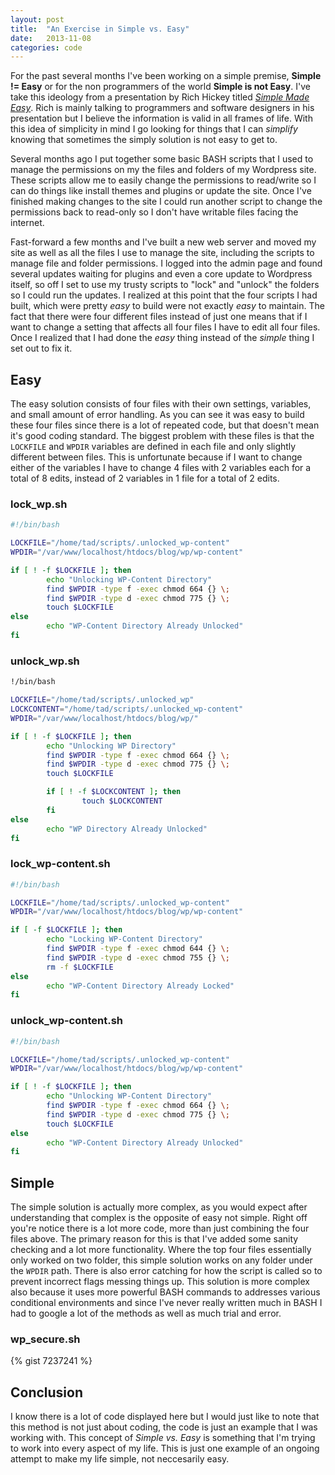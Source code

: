 ```yaml
---
layout: post
title:  "An Exercise in Simple vs. Easy"
date:   2013-11-08
categories: code
---
```


For the past several months I've been working on a simple premise, **Simple != Easy** or for the non programmers of the world **Simple is not Easy**. I've take this ideology from a presentation by Rich Hickey titled [_Simple Made Easy_](http://www.infoq.com/presentations/Simple-Made-Easy). Rich is mainly talking to programmers and software designers in his presentation but I believe the information is valid in all frames of life. With this idea of simplicity in mind I go looking for things that I can *simplify* knowing that sometimes the simply solution is not easy to get to.  

Several months ago I put together some basic BASH scripts that I used to manage the permissions on my the files and folders of my Wordpress site. These scripts allow me to easily change the permissions to read/write so I can do things like install themes and plugins or update the site. Once I've finished making changes to the site I could run another script to change the permissions back to read-only so I don't have writable files facing the internet.

Fast-forward a few months and I've built a new web server and moved my site as well as all the files I use to manage the site, including the scripts to manage file and folder permissions. I logged into the admin page and found several updates waiting for plugins and even a core update to Wordpress itself, so off I set to use my trusty scripts to "lock" and "unlock" the folders so I could run the updates. I realized at this point that the four scripts I had built, which were pretty *easy* to build were not exactly *easy* to maintain. The fact that there were four different files instead of just one means that if I want to change a setting that affects all four files I have to edit all four files. Once I realized that I had done the *easy* thing instead of the *simple* thing I set out to fix it. 

## Easy ##
The easy solution consists of four files with their own settings, variables, and small amount of error handling. As you can see it was easy to build these four files since there is a lot of repeated code, but that doesn't mean it's good coding standard. The biggest problem with these files is that the `LOCKFILE` and `WPDIR` variables are defined in each file and only slightly different between files. This is unfortunate because if I want to change either of the variables I have to change 4 files with 2 variables each for a total of 8 edits, instead of 2 variables in 1 file for a total of 2 edits. 

### lock_wp.sh ###
```bash
#!/bin/bash

LOCKFILE="/home/tad/scripts/.unlocked_wp-content"
WPDIR="/var/www/localhost/htdocs/blog/wp/wp-content"

if [ ! -f $LOCKFILE ]; then
        echo "Unlocking WP-Content Directory"
        find $WPDIR -type f -exec chmod 664 {} \;
        find $WPDIR -type d -exec chmod 775 {} \;
        touch $LOCKFILE
else
        echo "WP-Content Directory Already Unlocked"
fi
```

### unlock_wp.sh ###
```bash
!/bin/bash

LOCKFILE="/home/tad/scripts/.unlocked_wp"
LOCKCONTENT="/home/tad/scripts/.unlocked_wp-content"
WPDIR="/var/www/localhost/htdocs/blog/wp/"

if [ ! -f $LOCKFILE ]; then
        echo "Unlocking WP Directory"
        find $WPDIR -type f -exec chmod 664 {} \;
        find $WPDIR -type d -exec chmod 775 {} \;
        touch $LOCKFILE

        if [ ! -f $LOCKCONTENT ]; then
                touch $LOCKCONTENT
        fi
else
        echo "WP Directory Already Unlocked"
fi

```

### lock_wp-content.sh ###
```bash
#!/bin/bash

LOCKFILE="/home/tad/scripts/.unlocked_wp-content"
WPDIR="/var/www/localhost/htdocs/blog/wp/wp-content"

if [ -f $LOCKFILE ]; then
        echo "Locking WP-Content Directory"
        find $WPDIR -type f -exec chmod 644 {} \;
        find $WPDIR -type d -exec chmod 755 {} \;
        rm -f $LOCKFILE
else
        echo "WP-Content Directory Already Locked"
fi
```

### unlock_wp-content.sh ###
```bash
#!/bin/bash

LOCKFILE="/home/tad/scripts/.unlocked_wp-content"
WPDIR="/var/www/localhost/htdocs/blog/wp/wp-content"

if [ ! -f $LOCKFILE ]; then
        echo "Unlocking WP-Content Directory"
        find $WPDIR -type f -exec chmod 664 {} \;
        find $WPDIR -type d -exec chmod 775 {} \;
        touch $LOCKFILE
else
        echo "WP-Content Directory Already Unlocked"
fi
```

## Simple ##
The simple solution is actually more complex, as you would expect after understanding that complex is the opposite of easy not simple. Right off you're notice there is a lot more code, more than just combining the four files above. The primary reason for this is that I've added some sanity checking and a lot more functionality. Where the top four files essentially only worked on two folder, this simple solution works on any folder under the `WPDIR` path. There is also error catching for how the script is called so to prevent incorrect flags messing things up. This solution is more complex also because it uses more powerful BASH commands to addresses various conditional environments and since I've never really written much in BASH I had to google a lot of the methods as well as much trial and error.

### wp_secure.sh ###
{% gist 7237241 %}

## Conclusion ##
I know there is a lot of code displayed here but I would just like to note that this method is not just about coding, the code is just an example that I was working with. This concept of *Simple vs. Easy* is something that I'm trying to work into every aspect of my life. This is just one example of an ongoing attempt to make my life simple, not neccesarily easy.


<!-- X4rBlub4fgPicizTpMvh -->